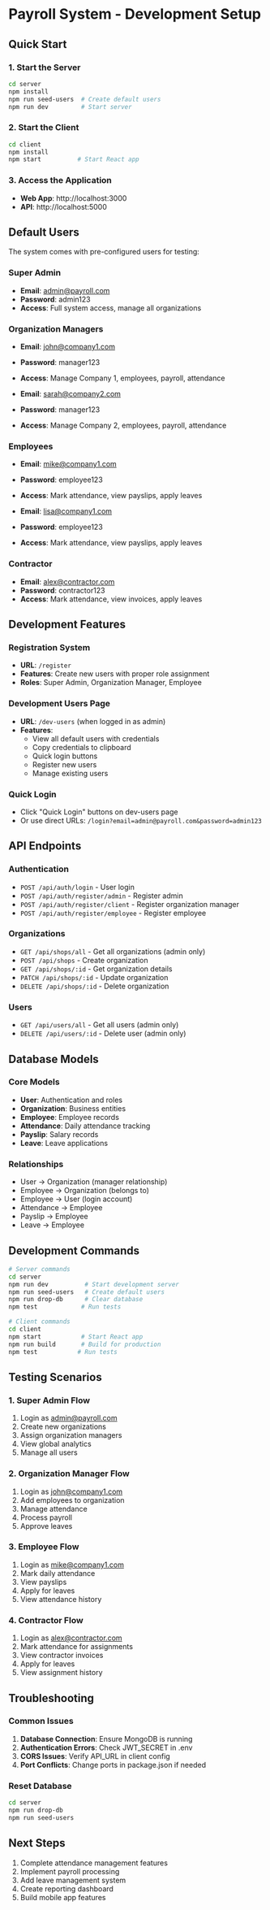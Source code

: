 # Payroll System - Development Setup

## Quick Start

### 1. Start the Server
```bash
cd server
npm install
npm run seed-users  # Create default users
npm run dev         # Start server
```

### 2. Start the Client
```bash
cd client
npm install
npm start          # Start React app
```

### 3. Access the Application
- **Web App**: http://localhost:3000
- **API**: http://localhost:5000

## Default Users

The system comes with pre-configured users for testing:

### Super Admin
- **Email**: admin@payroll.com
- **Password**: admin123
- **Access**: Full system access, manage all organizations

### Organization Managers
- **Email**: john@company1.com
- **Password**: manager123
- **Access**: Manage Company 1, employees, payroll, attendance

- **Email**: sarah@company2.com
- **Password**: manager123
- **Access**: Manage Company 2, employees, payroll, attendance

### Employees
- **Email**: mike@company1.com
- **Password**: employee123
- **Access**: Mark attendance, view payslips, apply leaves

- **Email**: lisa@company1.com
- **Password**: employee123
- **Access**: Mark attendance, view payslips, apply leaves

### Contractor
- **Email**: alex@contractor.com
- **Password**: contractor123
- **Access**: Mark attendance, view invoices, apply leaves

## Development Features

### Registration System
- **URL**: `/register`
- **Features**: Create new users with proper role assignment
- **Roles**: Super Admin, Organization Manager, Employee

### Development Users Page
- **URL**: `/dev-users` (when logged in as admin)
- **Features**: 
  - View all default users with credentials
  - Copy credentials to clipboard
  - Quick login buttons
  - Register new users
  - Manage existing users

### Quick Login
- Click "Quick Login" buttons on dev-users page
- Or use direct URLs: `/login?email=admin@payroll.com&password=admin123`

## API Endpoints

### Authentication
- `POST /api/auth/login` - User login
- `POST /api/auth/register/admin` - Register admin
- `POST /api/auth/register/client` - Register organization manager
- `POST /api/auth/register/employee` - Register employee

### Organizations
- `GET /api/shops/all` - Get all organizations (admin only)
- `POST /api/shops` - Create organization
- `GET /api/shops/:id` - Get organization details
- `PATCH /api/shops/:id` - Update organization
- `DELETE /api/shops/:id` - Delete organization

### Users
- `GET /api/users/all` - Get all users (admin only)
- `DELETE /api/users/:id` - Delete user (admin only)

## Database Models

### Core Models
- **User**: Authentication and roles
- **Organization**: Business entities
- **Employee**: Employee records
- **Attendance**: Daily attendance tracking
- **Payslip**: Salary records
- **Leave**: Leave applications

### Relationships
- User → Organization (manager relationship)
- Employee → Organization (belongs to)
- Employee → User (login account)
- Attendance → Employee
- Payslip → Employee
- Leave → Employee

## Development Commands

```bash
# Server commands
cd server
npm run dev          # Start development server
npm run seed-users   # Create default users
npm run drop-db      # Clear database
npm test            # Run tests

# Client commands
cd client
npm start           # Start React app
npm run build       # Build for production
npm test           # Run tests
```

## Testing Scenarios

### 1. Super Admin Flow
1. Login as admin@payroll.com
2. Create new organizations
3. Assign organization managers
4. View global analytics
5. Manage all users

### 2. Organization Manager Flow
1. Login as john@company1.com
2. Add employees to organization
3. Manage attendance
4. Process payroll
5. Approve leaves

### 3. Employee Flow
1. Login as mike@company1.com
2. Mark daily attendance
3. View payslips
4. Apply for leaves
5. View attendance history

### 4. Contractor Flow
1. Login as alex@contractor.com
2. Mark attendance for assignments
3. View contractor invoices
4. Apply for leaves
5. View assignment history

## Troubleshooting

### Common Issues
1. **Database Connection**: Ensure MongoDB is running
2. **Authentication Errors**: Check JWT_SECRET in .env
3. **CORS Issues**: Verify API_URL in client config
4. **Port Conflicts**: Change ports in package.json if needed

### Reset Database
```bash
cd server
npm run drop-db
npm run seed-users
```

## Next Steps

1. Complete attendance management features
2. Implement payroll processing
3. Add leave management system
4. Create reporting dashboard
5. Build mobile app features
